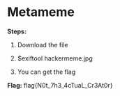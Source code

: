 # Metameme

**Steps:**

1. Download the file

2. \$exiftool hackermeme.jpg

3. You can get the flag

**Flag:** flag{N0t_7h3_4cTuaL_Cr3At0r}
